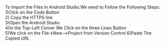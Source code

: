 To Import the Files in Android Studio,We need to Follow the Following Steps: 
1)Click on the Code Button   
2) Copy the HTTPS link  
3)Open the Android Studio  
4)In the Top-Left  Corner  We Click on the three Lines Button  
5)We click on the File->New-->Project from Version Control 
6)Paste The Copied URL
